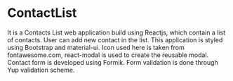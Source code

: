 # ContactList

It is a Contacts List web application build using Reactjs, which contain a list of contacts. User can add new contact in the list. 
This application is styled using Bootstrap and material-ui.
Icon used here is taken from fontawesome.com,
react-modal is used to create the reusable modal.
Contact form is developed using Formik.
Form validation is done through Yup validation scheme.
 
